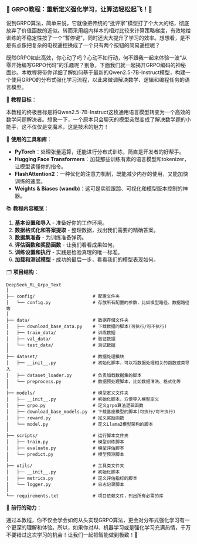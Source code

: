 ### 🚀 GRPO教程：重新定义强化学习，让算法轻松起飞！🚀

说到GRPO算法，简单来说，它就像把传统的“批评家”模型打了个大大的结，彻底放弃了价值函数的近似。转而采用组内样本的相对比较来计算策略梯度，有效地给训练的不稳定性按了一个“暂停键”，同时还大大提升了学习的效率。想想看，是不是有点像把复杂的电视遥控换成了一个只有两个按钮的简易遥控呢？

既然GRPO如此高效，你心动了吗？心动不如行动，何不跟我一起来体验一波“从零开始编写GRPO代码”的乐趣呢？别急，下面我们就一起揭开GRPO编码的神秘面纱。本教程将带你详细了解如何基于最新的Qwen2.5-7B-Instruct模型，构建一个使用GRPO的分布式强化学习流程，以此来微调解决数学、逻辑和编程任务的语言模型。


🎯 **教程目标**：

本教程的终极目标是将Qwen2.5-7B-Instruct这枚通用语言模型转变为一个高效的数学问题解决者。想象一下，一个原本只会聊天的模型突然变成了解决数学题的小能手，这不仅仅是变魔术，这是技术的魅力！

🧰 **使用的工具和库**：

- **PyTorch**：处理张量运算，还能进行分布式训练，简直是开发者的好帮手。
- **Hugging Face Transformers**：加载那些训练有素的语言模型和tokenizer，让模型读懂你的指令。
- **FlashAttention2**：一种优化的注意力机制，既能减少内存的使用，又能加快训练的速度。
- **Weights & Biases (wandb)**：这可是实验跟踪、可视化和模型版本控制的神器。

📚 **教程内容概览**：

1. **基本设置和导入** - 准备好你的工作环境。
2. **数据格式化和答案提取** - 整理数据，找出我们需要的精确答案。
3. **数据集准备** - 为训练准备弹药。
4. **评估函数和奖励函数** - 让我们看看成果如何。
5. **训练设置和执行** - 实践是检验真理的唯一标准。
6. **加载和测试模型** - 成功的最后一步，看看我们的模型表现如何。

🗂️ **项目结构**：

```
DeepSeek_RL_Grpo_Text
│
├── config/                      # 配置文件夹
│   └── config.py                # 存放所有配置的参数，比如模型路径、数据路径等
│
├── data/                        # 数据存储文件夹
│   ├── download_base_data.py    # 下载数据的脚本(可执行/可不执行)
│   ├── train_data/              # 训练数据
│   ├── val_data/                # 验证数据
│   └── test_data/               # 测试数据
│
├── dataset/                     # 数据处理模块
│   ├── __init__.py              # 初始化脚本，可以将数据处理相关的函数或类导入
│   ├── dataset_loader.py        # 负责加载数据集的脚本
│   └── preprocess.py            # 数据预处理脚本，比如数据清洗、格式化等
│
├── models/                      # 模型定义文件夹
│   ├── __init__.py              # 初始化脚本，方便导入模型定义
│   ├── grpo.py                  # 定义grpo算法逻辑函数
│   ├── download_base_models.py  # 下载基座模型的脚本(可执行/可不执行)
│   ├── reward.py                # 定义奖励函数
│   └── model.py                 # 定义Llama2模型架构的脚本
│
├── scripts/                     # 运行脚本文件夹
│   ├── train.py                 # 模型训练脚本
│   ├── evaluate.py              # 模型评估脚本
│   └── predict.py               # 模型预测脚本
│
├── utils/                       # 工具类文件夹
│   ├── __init__.py              # 初始化脚本
│   ├── metrics.py               # 定义评估指标的脚本
│   └── logger.py                # 日志记录脚本
│
└── requirements.txt             # 项目依赖文件，列出所有必需的库
```

🌟 **前行的动力**：

通过本教程，你不仅会学会如何从头实现GRPO算法，更会对分布式强化学习有一个更深的理解和体验。所以，如果你对AI、机器学习或是强化学习充满热情，千万不要错过这次学习的机会！让我们一起把智能做到极致！🚀
